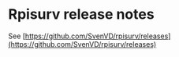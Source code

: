 # Rpisurv release notes
See [https://github.com/SvenVD/rpisurv/releases](https://github.com/SvenVD/rpisurv/releases)










